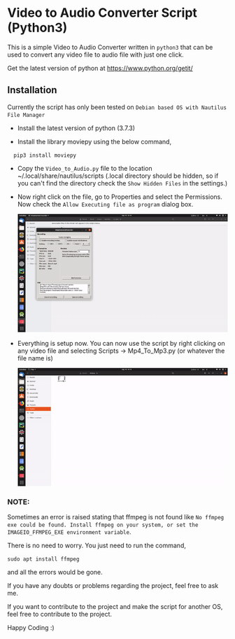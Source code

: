 # Video to Audio Converter Script (Python3)

This is a simple Video to Audio Converter written in `python3` that can be used to convert any video file to audio file with just one click.

Get the latest version of python at https://www.python.org/getit/

## Installation

Currently the script has only been tested on `Debian based OS with Nautilus File Manager`

- Install the latest version of python (3.7.3)

- Install the library moviepy using the below command,

```
  pip3 install moviepy
```

- Copy the `Video_to_Audio.py` file to the location ~/.local/share/nautilus/scripts (.local directory should be hidden, so if you can't find the directory check the `Show Hidden Files` in the settings.)

- Now right click on the file, go to Properties and select the Permissions. Now check the `Allow Executing file as program` dialog box.

     ![Properties Demo Gif](https://github.com/sharma-kunal/Video-To-Audio-Converter/blob/master/demo/demo1.gif)

- Everything is setup now. You can now use the script by right clicking on any video file and selecting Scripts -> Mp4_To_Mp3.py (or whatever the file name is)

     ![PDemo Gif](https://github.com/sharma-kunal/Video-To-Audio-Converter/blob/master/demo/demo.gif)

### NOTE:

Sometimes an error is raised stating that ffmpeg is not found like `No ffmpeg exe could be found. Install ffmpeg on your system, or set the IMAGEIO_FFMPEG_EXE environment variable`. 

There is no need to worry. You just need to run the command,

```
sudo apt install ffmpeg
```

and all the errors would be gone.

If you have any doubts or problems regarding the project, feel free to ask me.

If you want to contribute to the project and make the script for another OS, feel free to contribute to the project.

Happy Coding :)
